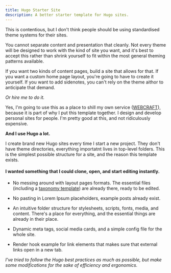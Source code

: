 ```yaml
---
title: Hugo Starter Site
description: A better starter template for Hugo sites.
---
```


This is contentious, but I don't think people should be using standardised theme systems for their sites. 

You cannot separate content and presentation that cleanly. Not every theme will be designed to work with the kind of site you want, and it's best to accept this rather than shrink yourself to fit within the most general theming patterns available. 

If you want two kinds of content pages, build a site that allows for that. If you want a custom home page layout, you're going to have to create it yourself. If you want to add sidenotes, you can't rely on the theme aithor to anticipate that demand. 

*Or hire me to do it.* 

Yes, I'm going to use this as a place to shill my own service ([WEBCRAFT](https://webcraft.joodaloop.com)), because it is part of why I put this template together. I design and develop personal sites for people. I'm pretty good at this, and not ridiculously expensive. 

**And I use Hugo a lot.**

I create brand new Hugo sites every time I start a new project. They don't have theme directories, everything importatnt lives in top-level folders. This is the simplest possible structure for a site, and the reason this template exists.

#### I wanted something that I could clone, open, and start editing instantly.

- No messing around with layout pages formats. The essential files (including a [taxonomy template](/tags/internet)) are already there, ready to be edited.

- No pasting in Lorem Ipsum placeholders, example posts already exist.

- An intuitive folder structure for stylesheets, scripts, fonts, media, and content. There's a place for everything, and the essential things are already in their place. 

- Dynamic meta tags, social media cards, and a simple config file for the whole site. 

- Render hook example for link elements that makes sure that external links open in a new tab.

*I've tried to follow the Hugo best practices as much as possible, but make some modifications for the sake of efficiency and ergonomics.*

